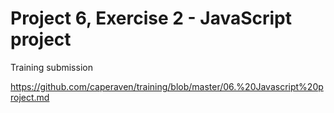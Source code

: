 # Project 6, Exercise 2 - JavaScript project

Training submission

<https://github.com/caperaven/training/blob/master/06.%20Javascript%20project.md>
